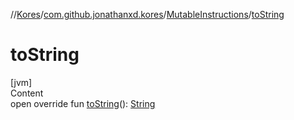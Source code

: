 //[Kores](../../index.md)/[com.github.jonathanxd.kores](../index.md)/[MutableInstructions](index.md)/[toString](to-string.md)



# toString  
[jvm]  
Content  
open override fun [toString](to-string.md)(): [String](https://kotlinlang.org/api/latest/jvm/stdlib/kotlin/-string/index.html)  



